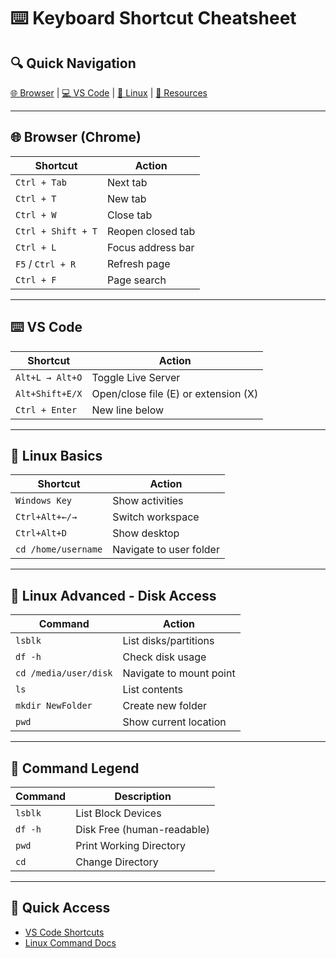 # ⌨️ Keyboard Shortcut Cheatsheet

## 🔍 Quick Navigation
[🌐 Browser](#-browser-chrome) | [💻 VS Code](#️-vs-code) | [🐧 Linux](#-linux-basics) | [🔗 Resources](#-quick-access)

---

## 🌐 **Browser (Chrome)**
| Shortcut          | Action                  |
|-------------------|-------------------------|
| `Ctrl + Tab`      | Next tab                |
| `Ctrl + T`        | New tab                 |
| `Ctrl + W`        | Close tab               |
| `Ctrl + Shift + T`| Reopen closed tab       |
| `Ctrl + L`        | Focus address bar       |
| `F5` / `Ctrl + R` | Refresh page            |
| `Ctrl + F`        | Page search             |

---

## ⌨️ **VS Code**
| Shortcut          | Action                  |
|-------------------|-------------------------|
| `Alt+L → Alt+O`   | Toggle Live Server      |
| `Alt+Shift+E/X`   | Open/close file (E) or extension (X)    |
| `Ctrl + Enter`    | New line below          |

---

## 🐧 **Linux Basics**
| Shortcut                 | Action                  |
|--------------------------|-------------------------|
| `Windows Key`            | Show activities         |
| `Ctrl+Alt+←/→`           | Switch workspace        |
| `Ctrl+Alt+D`             | Show desktop            |
| `cd /home/username`      | Navigate to user folder |

---

## 💽 **Linux Advanced - Disk Access**
| Command                 | Action                  |
|-------------------------|-------------------------|
| `lsblk`                 | List disks/partitions   |
| `df -h`                 | Check disk usage        |
| `cd /media/user/disk`   | Navigate to mount point |
| `ls`                    | List contents           |
| `mkdir NewFolder`       | Create new folder       |
| `pwd`                   | Show current location   |

---

## 📝 Command Legend
| Command | Description                      |
|---------|----------------------------------|
| `lsblk` | List Block Devices               |
| `df -h` | Disk Free (human-readable)       |
| `pwd`   | Print Working Directory          |
| `cd`    | Change Directory                 |

---

## 🔗 Quick Access
- [VS Code Shortcuts](https://code.visualstudio.com/shortcuts)
- [Linux Command Docs](https://linux.die.net/man/)
